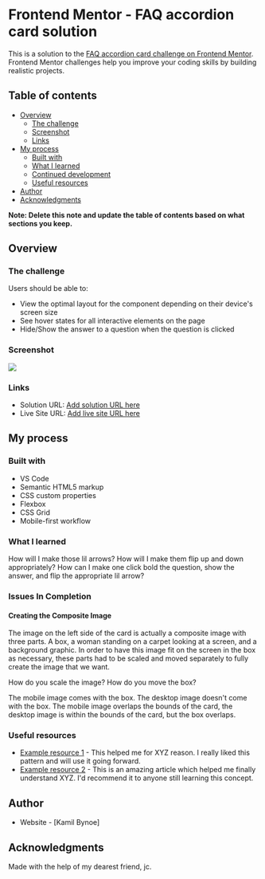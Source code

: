 # Frontend Mentor - FAQ accordion card solution

This is a solution to the [FAQ accordion card challenge on Frontend Mentor](https://www.frontendmentor.io/challenges/faq-accordion-card-XlyjD0Oam). Frontend Mentor challenges help you improve your coding skills by building realistic projects. 

## Table of contents

- [Overview](#overview)
  - [The challenge](#the-challenge)
  - [Screenshot](#screenshot)
  - [Links](#links)
- [My process](#my-process)
  - [Built with](#built-with)
  - [What I learned](#what-i-learned)
  - [Continued development](#continued-development)
  - [Useful resources](#useful-resources)
- [Author](#author)
- [Acknowledgments](#acknowledgments)

**Note: Delete this note and update the table of contents based on what sections you keep.**

## Overview

### The challenge

Users should be able to:

- View the optimal layout for the component depending on their device's screen size
- See hover states for all interactive elements on the page
- Hide/Show the answer to a question when the question is clicked

### Screenshot

![](./screenshot.JPG)


### Links

- Solution URL: [Add solution URL here](https://your-solution-url.com)
- Live Site URL: [Add live site URL here](https://your-live-site-url.com)

## My process

### Built with

- VS Code
- Semantic HTML5 markup
- CSS custom properties
- Flexbox
- CSS Grid
- Mobile-first workflow




### What I learned


How will I make those lil arrows? How will I make them flip up and down appropriately?
How can I make one click bold the question, show the answer, and flip the appropriate lil arrow?




### Issues In Completion

#### Creating the Composite Image
 
 The image on the left side of the card is actually a composite image with three parts. A box, a woman standing on a carpet looking at a screen, and a background graphic. In order to have this image fit on the screen in the box as necessary, these parts had to be scaled and moved separately to fully create the image that we want.

 How do you scale the image?
 How do you move the box?

 The mobile image comes with the box. The desktop image doesn't come with the box. 
 The mobile image overlaps the bounds of the card, the desktop image is within the bounds of the card, but the box overlaps.
 





### Useful resources

- [Example resource 1](https://www.example.com) - This helped me for XYZ reason. I really liked this pattern and will use it going forward.
- [Example resource 2](https://www.example.com) - This is an amazing article which helped me finally understand XYZ. I'd recommend it to anyone still learning this concept.



## Author

- Website - [Kamil Bynoe]


## Acknowledgments

Made with the help of my dearest friend, jc.

